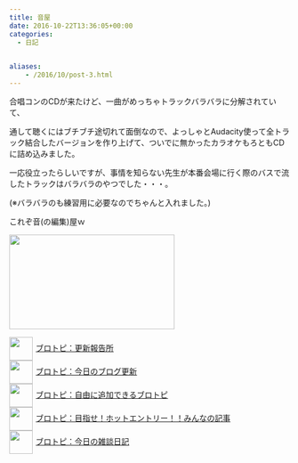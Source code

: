 ```yaml
---
title: 音屋
date: 2016-10-22T13:36:05+00:00
categories:
  - 日記

  
aliases:
    - /2016/10/post-3.html
---
```

合唱コンのCDが来たけど、一曲がめっちゃトラックバラバラに分解されていて、
  
通して聴くにはブチブチ途切れて面倒なので、よっしゃとAudacity使って全トラック結合したバージョンを作り上げて、ついでに無かったカラオケもろともCDに詰め込みました。
  
一応役立ったらしいですが、事情を知らない先生が本番会場に行く際のバスで流したトラックはバラバラのやつでした・・・。
  
(※バラバラのも練習用に必要なのでちゃんと入れました。)
  
これぞ音(の編集)屋ｗ
  
<img class="alignnone size-full wp-image-1063" src="https://lei202.com/image/f81fd2e4c52864042852c112ce927ae2.jpg" alt="" width="297" height="170" />

<p style="text-align: left;">
  <a href="https://blogcircle.jp/commu/1911/topic/1"><img src="https://blogcircle.jp/thumb/commu/1911/1" style="width: 3em !important; height: 3em !important; vertical-align: middle; margin-right: .4em;" />ブロトピ：更新報告所</a><br /> <a href="https://blogcircle.jp/commu/414/topic/3"><img src="https://blogcircle.jp/thumb/commu/414/2" style="width: 3em !important; height: 3em !important; vertical-align: middle; margin-right: .4em;" />ブロトピ：今日のブログ更新</a> <br /> <a href="https://blogcircle.jp/commu/583/topic/6"><img src="https://blogcircle.jp/thumb/commu/583/3" style="width: 3em !important; height: 3em !important; vertical-align: middle; margin-right: .4em;" />ブロトピ：自由に追加できるブロトピ</a> <br /> <a href="https://blogcircle.jp/commu/1097/topic/1"><img src="https://blogcircle.jp/thumb/commu/1097/6" style="width: 3em !important; height: 3em !important; vertical-align: middle; margin-right: .4em;" />ブロトピ：目指せ！ホットエントリー！！みんなの記事</a> <br /> <a href="https://blogcircle.jp/commu/29/topic/1"><img src="https://blogcircle.jp/thumb/commu/29/2" style="width: 3em !important; height: 3em !important; vertical-align: middle; margin-right: .4em;" />ブロトピ：今日の雑談日記</a>
</p>